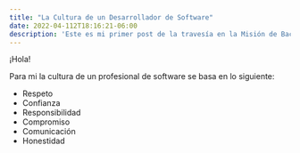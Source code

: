 ```yaml
---
title: "La Cultura de un Desarrollador de Software"
date: 2022-04-112T18:16:21-06:00
description: 'Este es mi primer post de la travesía en la Misión de Backend con Node JS de Launch X.'
---
```


¡Hola!

Para mi la cultura de un profesional de software se basa en lo siguiente:

- Respeto
- Confianza
- Responsibilidad
- Compromiso
- Comunicación
- Honestidad 
